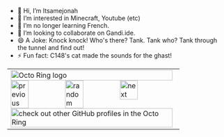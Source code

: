 - 👋 Hi, I’m Itsamejonah
- 👀 I’m interested in Minecraft, Youtube (etc)
- 🌱 I’m no longer learning French.
- 💞️ I’m looking to collaborate on Gandi.ide.
- 😄 A Joke: Knock knock! Who's there? Tank. Tank who? Tank through the tunnel and find out!
- ⚡ Fun fact: C148's cat made the sounds for the ghast!





<table><tbody><tr><td><a href="https://octo-ring.com/"><img src="https://octo-ring.com/static/img/widget/top.png" width="99%" alt="Octo Ring logo" align="top"></a><br><a href="https://octo-ring.com/p/Itsamejonah/prev"><img src="https://octo-ring.com/static/img/widget/prev.png" width="33%" alt="previous" align="top" title="previous profile"></a><a href="https://octo-ring.com/p/Itsamejonah/random"><img src="https://octo-ring.com/static/img/widget/random.png" width="33%" alt="random" align="top" title="random profile"></a><a href="https://octo-ring.com/p/Itsamejonah/next"><img src="https://octo-ring.com/static/img/widget/next.png" width="33%" alt="next" align="top" title="next profile"></a><br><a href="https://octo-ring.com/"><img src="https://octo-ring.com/static/img/widget/bottom.png" width="99%" alt="check out other GitHub profiles in the Octo Ring" align="top"></a></td></tr></tbody></table>

